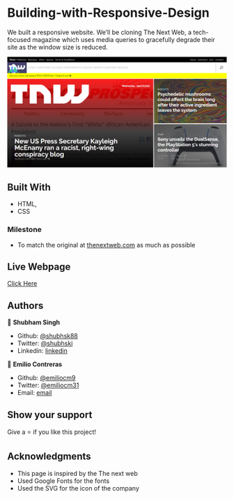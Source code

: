 # Building-with-Responsive-Design
We built a responsive website. We’ll be cloning The Next Web, a tech-focused magazine which uses media queries to gracefully degrade their site as the window size is reduced.

![PROJECT: Building with responsive design made by Shubham & Emilio](https://github.com/emiliocm9/Building-with-Responsive-Design/blob/features/img/ProjectSS.PNG)

## Built With

- HTML,
- CSS


### Milestone

- To match the original at [thenextweb.com](https://thenextweb.com) as much as possible

## Live Webpage

[Click Here](https://rawcdn.githack.com/emiliocm9/Building-with-Responsive-Design/415a21cd87ad829f125f049870c6d421a1c90c0b/index.html)

## Authors

👤 **Shubham Singh**

- Github: [@shubhsk88](https://github.com/shubhsk88)
- Twitter: [@shubhski](twitter.com/shubski)
- Linkedin: [linkedin](https://www.linkedin.com/in/shubham-singh-130349140/)

👤 **Emilio Contreras**

- Github: [@emiliocm9](https://github.com/emiliocm9)
- Twitter: [@emiliocm31](https://twitter.com/emiliocm31)
- Email: [email](emilio.contreras97@gmail.com)

## Show your support

Give a ⭐️ if you like this project!

## Acknowledgments

- This page is inspired by the The next web
- Used Google Fonts for the fonts
- Used the SVG for the icon of the company 
